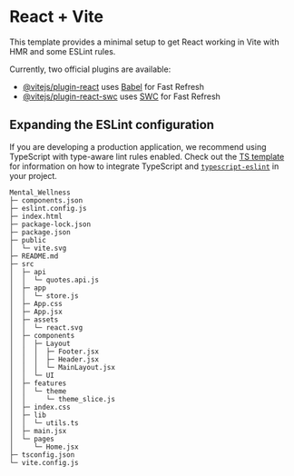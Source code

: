 # React + Vite

This template provides a minimal setup to get React working in Vite with HMR and some ESLint rules.

Currently, two official plugins are available:

- [@vitejs/plugin-react](https://github.com/vitejs/vite-plugin-react/blob/main/packages/plugin-react) uses [Babel](https://babeljs.io/) for Fast Refresh
- [@vitejs/plugin-react-swc](https://github.com/vitejs/vite-plugin-react/blob/main/packages/plugin-react-swc) uses [SWC](https://swc.rs/) for Fast Refresh

## Expanding the ESLint configuration

If you are developing a production application, we recommend using TypeScript with type-aware lint rules enabled. Check out the [TS template](https://github.com/vitejs/vite/tree/main/packages/create-vite/template-react-ts) for information on how to integrate TypeScript and [`typescript-eslint`](https://typescript-eslint.io) in your project.

```
Mental_Wellness
├─ components.json
├─ eslint.config.js
├─ index.html
├─ package-lock.json
├─ package.json
├─ public
│  └─ vite.svg
├─ README.md
├─ src
│  ├─ api
│  │  └─ quotes.api.js
│  ├─ app
│  │  └─ store.js
│  ├─ App.css
│  ├─ App.jsx
│  ├─ assets
│  │  └─ react.svg
│  ├─ components
│  │  ├─ Layout
│  │  │  ├─ Footer.jsx
│  │  │  ├─ Header.jsx
│  │  │  └─ MainLayout.jsx
│  │  └─ UI
│  ├─ features
│  │  └─ theme
│  │     └─ theme_slice.js
│  ├─ index.css
│  ├─ lib
│  │  └─ utils.ts
│  ├─ main.jsx
│  └─ pages
│     └─ Home.jsx
├─ tsconfig.json
└─ vite.config.js

```